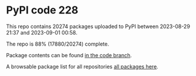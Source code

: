 # PyPI code 228

This repo contains 20274 packages uploaded to PyPI between 
2023-08-29 21:37 and 2023-09-01 00:58.

The repo is 88% (17880/20274) complete.

Package contents can be found [in the code branch](https://github.com/pypi-data/pypi-mirror-228/tree/code/packages).

A browsable package list for all repositories [all packages here](https://pypi-data.github.io/website/repositories/pypi-mirror-228).


